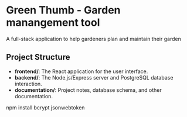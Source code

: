 # Green Thumb - Garden manangement tool

A full-stack application to help gardeners plan and maintain their garden

## Project Structure
- **frontend/**: The React application for the user interface.
- **backend/**: The Node.js/Express server and PostgreSQL database interaction.
- **documentation/**: Project notes, database schema, and other documentation.


npm install bcrypt jsonwebtoken